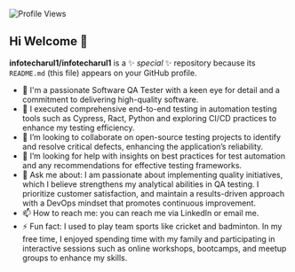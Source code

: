 ![Profile Views](https://komarev.com/ghpvc/?username=infotecharul1&label=Profile%20Views&color=blue&style=flat)

## Hi Welcome 👋

**infotecharul1/infotecharul1** is a ✨ _special_ ✨ repository because its `README.md` (this file) appears on your GitHub profile.

- 🔭 I'm a passionate Software QA Tester with a keen eye for detail and a commitment to delivering high-quality software.
- 🌱 I executed comprehensive end-to-end testing in automation testing tools such as Cypress, Ract, Python and exploring CI/CD practices to enhance my testing efficiency.
- 👯 I’m looking to collaborate on open-source testing projects to identify and resolve critical defects, enhancing the application’s reliability.
- 🤔 I’m looking for help with insights on best practices for test automation and any recommendations for effective testing frameworks.
- 💬 Ask me about: I am passionate about implementing quality initiatives, which I believe strengthens my analytical abilities in QA testing. I prioritize customer satisfaction, and maintain a results-driven approach with a DevOps mindset that promotes continuous improvement.
- 📫 How to reach me: you can reach me via LinkedIn or email me.
- ⚡ Fun fact: I used to play team sports like cricket and badminton. In my free time, I enjoyed spending time with my family and participating in interactive sessions such as online workshops, bootcamps, and meetup groups to enhance my skills.

